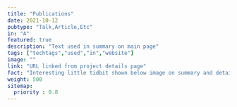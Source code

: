 ```yaml
---
title: "Publications"
date: 2021-10-12
pubtype: "Talk,Article,Etc"
in: "A"
featured: true
description: "Text used in summary on main page"
tags: ["techtags","used","in","website"]
image: ""
link: "URL linked from project details page"
fact: "Interesting little tidbit shown below image on summary and detail page"
weight: 500
sitemap:
  priority : 0.8
---
```


<!--

This page represents the landing page for "publications" section. It is also shown under the homepage header for "publications". It should be therefore relatively short and sweet.

\-->

<!-- A collection of articles, presentations or talks, most likely on Culture and DevOps, because let's admit it, they are one in the same ;) \-->